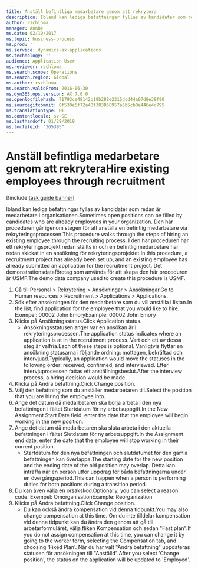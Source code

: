 ```yaml
---
title: Anställ befintliga medarbetare genom att rekrytera
description: Ibland kan lediga befattningar fyllas av kandidater som redan är medarbetare i organisationen.
author: rschloma
manager: AnnBe
ms.date: 02/10/2017
ms.topic: business-process
ms.prod: ''
ms.service: dynamics-ax-applications
ms.technology: ''
audience: Application User
ms.reviewer: rschloma
ms.search.scope: Operations
ms.search.region: Global
ms.author: rschloma
ms.search.validFrom: 2016-06-30
ms.dyn365.ops.version: AX 7.0.0
ms.openlocfilehash: 71793ce48142b19b288e2315dcd44a07d8e39f90
ms.sourcegitcommit: 0f530e5f72a40f383868957a6b5cb0e446e4c795
ms.translationtype: HT
ms.contentlocale: sv-SE
ms.lasthandoff: 01/29/2019
ms.locfileid: "365395"
---
```

# <a name="hire-existing-employees-through-recruitment"></a><span data-ttu-id="29df4-103">Anställ befintliga medarbetare genom att rekrytera</span><span class="sxs-lookup"><span data-stu-id="29df4-103">Hire existing employees through recruitment</span></span>

[!include [task guide banner](../../includes/task-guide-banner.md)]

<span data-ttu-id="29df4-104">Ibland kan lediga befattningar fyllas av kandidater som redan är medarbetare i organisationen.</span><span class="sxs-lookup"><span data-stu-id="29df4-104">Sometimes open positions can be filled by candidates who are already employees in your organization.</span></span> <span data-ttu-id="29df4-105">Den här proceduren går igenom stegen för att anställa en befintlig medarbetare via rekryteringsprocessen.</span><span class="sxs-lookup"><span data-stu-id="29df4-105">This procedure walks through the steps of hiring an existing employee through the recruiting process.</span></span> <span data-ttu-id="29df4-106">I den här proceduren har ett rekryteringsprojekt redan ställts in och en befintlig medarbetare har redan skickat in en ansökning för rekryteringsprojektet.</span><span class="sxs-lookup"><span data-stu-id="29df4-106">In this procedure, a recruitment project has already been set up, and an existing employee has already submitted an application for the recruitment project.</span></span> <span data-ttu-id="29df4-107">Det demonstrationsdataföretag som används för att skapa den här proceduren är USMF.</span><span class="sxs-lookup"><span data-stu-id="29df4-107">The demo data company used to create this procedure is USMF.</span></span>

1. <span data-ttu-id="29df4-108">Gå till Personal > Rekrytering > Ansökningar > Ansökningar.</span><span class="sxs-lookup"><span data-stu-id="29df4-108">Go to Human resources > Recruitment > Applications > Applications.</span></span>
2. <span data-ttu-id="29df4-109">Sök efter ansökningen för den medarbetare som du vill anställa i listan.</span><span class="sxs-lookup"><span data-stu-id="29df4-109">In the list, find application for the employee that you would like to hire.</span></span> <span data-ttu-id="29df4-110">Exempel: 00002 John Emory</span><span class="sxs-lookup"><span data-stu-id="29df4-110">Example:  00002  John Emory</span></span>
3. <span data-ttu-id="29df4-111">Klicka på Ansökningsstatus.</span><span class="sxs-lookup"><span data-stu-id="29df4-111">Click Application status.</span></span>
    * <span data-ttu-id="29df4-112">Ansökningsstatusen anger var en ansökan är i rekryteringsprocessen.</span><span class="sxs-lookup"><span data-stu-id="29df4-112">The application status indicates where an application is at in the recruitment process.</span></span>  <span data-ttu-id="29df4-113">Vart och ett av dessa steg är valfria.</span><span class="sxs-lookup"><span data-stu-id="29df4-113">Each of these steps is optional.</span></span> <span data-ttu-id="29df4-114">Vanligtvis flyttar en ansökning statusarna i följande ordning: mottagen, bekräftad och intervjuad.</span><span class="sxs-lookup"><span data-stu-id="29df4-114">Typically, an application would move the statuses in the following order:  received, confirmed, and interviewed.</span></span> <span data-ttu-id="29df4-115">Efter intervjuprocessen fattas ett anställningsbeslut.</span><span class="sxs-lookup"><span data-stu-id="29df4-115">After the interview process, a hiring decision would be made.</span></span>  
4. <span data-ttu-id="29df4-116">Klicka på Ändra befattning.</span><span class="sxs-lookup"><span data-stu-id="29df4-116">Click Change position.</span></span>
5. <span data-ttu-id="29df4-117">Välj den befattning som du anställer medarbetaren till.</span><span class="sxs-lookup"><span data-stu-id="29df4-117">Select the position that you are hiring the employee into.</span></span>
6. <span data-ttu-id="29df4-118">Ange det datum då medarbetaren ska börja arbeta i den nya befattningen i fältet Startdatum för ny arbetsuppgift.</span><span class="sxs-lookup"><span data-stu-id="29df4-118">In the New Assignment Start Date field, enter the date that the employee will begin working in the new position.</span></span>  
7. <span data-ttu-id="29df4-119">Ange det datum då medarbetaren ska sluta arbeta i den aktuella befattningen i fältet Slutdatum för ny arbetsuppgift.</span><span class="sxs-lookup"><span data-stu-id="29df4-119">In the Assignment end date, enter the date that the employee will stop working in their current position.</span></span>
    * <span data-ttu-id="29df4-120">Startdatum för den nya befattningen och slutdatumet för den gamla befattningen kan överlappa.</span><span class="sxs-lookup"><span data-stu-id="29df4-120">The starting date for the new position and the ending date of the old position may overlap.</span></span> <span data-ttu-id="29df4-121">Detta kan inträffa när en person utför uppdrag för båda befattningarna under en övergångsperiod.</span><span class="sxs-lookup"><span data-stu-id="29df4-121">This can happen when a person is performing duties for both positions during a transition period.</span></span>  
8. <span data-ttu-id="29df4-122">Du kan även välja en orsakskod.</span><span class="sxs-lookup"><span data-stu-id="29df4-122">Optionally, you can select a reason code.</span></span> <span data-ttu-id="29df4-123">Exempel: Omorganisation</span><span class="sxs-lookup"><span data-stu-id="29df4-123">Example: Reorganization</span></span>
9. <span data-ttu-id="29df4-124">Klicka på Ändra befattning.</span><span class="sxs-lookup"><span data-stu-id="29df4-124">Click Change position.</span></span>
    * <span data-ttu-id="29df4-125">Du kan också ändra kompensation vid denna tidpunkt.</span><span class="sxs-lookup"><span data-stu-id="29df4-125">You may also change compensation at this time.</span></span> <span data-ttu-id="29df4-126">Om du inte tilldelar kompensation vid denna tidpunkt kan du ändra den genom att gå till arbetarformuläret, välja fliken Kompensation och sedan "Fast plan".</span><span class="sxs-lookup"><span data-stu-id="29df4-126">If you do not assign compensation at this time, you can change it by going to the worker form, selecting the Compensation tab, and choosing 'Fixed Plan'.</span></span> <span data-ttu-id="29df4-127">När du har valt "Ändra befattning" uppdateras statusen för ansökningen till "Anställd".</span><span class="sxs-lookup"><span data-stu-id="29df4-127">After you select 'Change position', the status on the application will be updated to 'Employed'.</span></span>  

